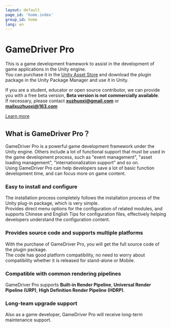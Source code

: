 ```yaml
---
layout: default
page_id: 'home.index'
group_id: home
lang: en
---
```


# GameDriver Pro
This is a game development framework to assist in the development of game applications in the Unity engine.  
You can purchase it in the [Unity Asset Store](https://assetstore.unity.com/packages/slug/234202) and download the plugin package in the Unity Package Manager and use it in Unity.  

If you are a student, educator or open source contributor, we can provide you with a free beta version, **Beta version is not commercially available**.  
If necessary, please contact **xuzhuoxi@gmail.com** or **mailxuzhuoxi@163.com**  

[Learn more](home/Home-README_en.html)  

## What is GameDriver Pro？
GameDriver Pro is a powerful game development framework under the Unity engine. Others include a lot of functional support that must be used in the game development process, such as "event management", "asset loading management", "internationalization support" and so on.  
Using GameDriver Pro can help developers save a lot of basic function development time, and can focus more on game content.   

### Easy to install and configure
The installation process completely follows the installation process of the Unity plug-in package, which is very simple.  
Provides direct menu options for the configuration of related modules, and supports Chinese and English Tips for configuration files, effectively helping developers understand the configuration content.  

### Provides source code and supports multiple platforms
With the purchase of GameDriver Pro, you will get the full source code of the plugin package.  
The code has good platform compatibility, no need to worry about compatibility whether it is released for stand-alone or Mobile.  

### Compatible with common rendering pipelines
GameDriver Pro supports **Built-in Render Pipeline**, **Universal Render Pipeline (URP)**, **High Definition Render Pipeline (HDRP)**.   

### Long-team upgrade support
Also as a game developer, GameDriver Pro will receive long-term maintenance support.   